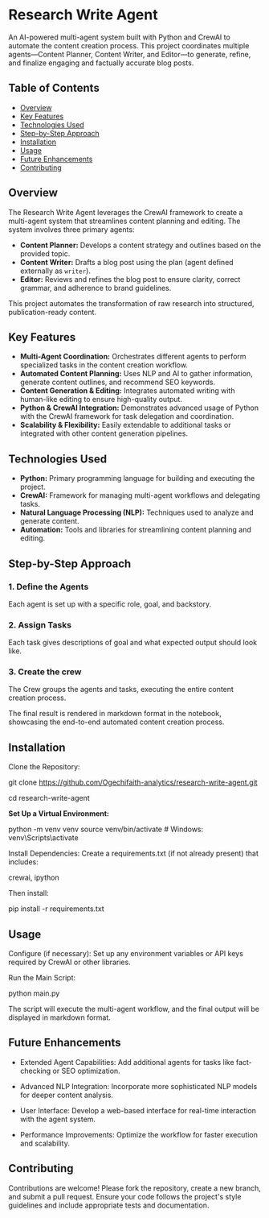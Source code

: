# Research Write Agent

An AI-powered multi-agent system built with Python and CrewAI to automate the content creation process. This project coordinates multiple agents—Content Planner, Content Writer, and Editor—to generate, refine, and finalize engaging and factually accurate blog posts.

## Table of Contents
- [Overview](#overview)
- [Key Features](#key-features)
- [Technologies Used](#technologies-used)
- [Step-by-Step Approach](#step-by-step-approach)
- [Installation](#installation)
- [Usage](#usage)
- [Future Enhancements](#future-enhancements)
- [Contributing](#contributing)


## Overview
The Research Write Agent leverages the CrewAI framework to create a multi-agent system that streamlines content planning and editing. The system involves three primary agents:
- **Content Planner:** Develops a content strategy and outlines based on the provided topic.
- **Content Writer:** Drafts a blog post using the plan (agent defined externally as `writer`).
- **Editor:** Reviews and refines the blog post to ensure clarity, correct grammar, and adherence to brand guidelines.

This project automates the transformation of raw research into structured, publication-ready content.

## Key Features
- **Multi-Agent Coordination:** Orchestrates different agents to perform specialized tasks in the content creation workflow.
- **Automated Content Planning:** Uses NLP and AI to gather information, generate content outlines, and recommend SEO keywords.
- **Content Generation & Editing:** Integrates automated writing with human-like editing to ensure high-quality output.
- **Python & CrewAI Integration:** Demonstrates advanced usage of Python with the CrewAI framework for task delegation and coordination.
- **Scalability & Flexibility:** Easily extendable to additional tasks or integrated with other content generation pipelines.

## Technologies Used
- **Python:** Primary programming language for building and executing the project.
- **CrewAI:** Framework for managing multi-agent workflows and delegating tasks.
- **Natural Language Processing (NLP):** Techniques used to analyze and generate content.
- **Automation:** Tools and libraries for streamlining content planning and editing.

## Step-by-Step Approach

### 1. Define the Agents
Each agent is set up with a specific role, goal, and backstory.

### 2. Assign Tasks
Each task gives descriptions of goal and what expected output should look like.

### 3. Create the crew
The Crew groups the agents and tasks, executing the entire content creation process.

The final result is rendered in markdown format in the notebook, showcasing the end-to-end automated content creation process.

## Installation
Clone the Repository:

git clone https://github.com/Ogechifaith-analytics/research-write-agent.git

cd research-write-agent

**Set Up a Virtual Environment:**

python -m venv venv
source venv/bin/activate  # Windows: venv\Scripts\activate

Install Dependencies: Create a requirements.txt (if not already present) that includes:

crewai,
ipython

Then install:

pip install -r requirements.txt

## Usage
Configure (if necessary):
Set up any environment variables or API keys required by CrewAI or other libraries.

Run the Main Script:

python main.py

The script will execute the multi-agent workflow, and the final output will be displayed in markdown format.

## Future Enhancements
- Extended Agent Capabilities: Add additional agents for tasks like fact-checking or SEO optimization.

- Advanced NLP Integration: Incorporate more sophisticated NLP models for deeper content analysis.
- User Interface: Develop a web-based interface for real-time interaction with the agent system.
  
- Performance Improvements: Optimize the workflow for faster execution and scalability.
  
## Contributing
Contributions are welcome! Please fork the repository, create a new branch, and submit a pull request. Ensure your code follows the project's style guidelines and include appropriate tests and documentation.
